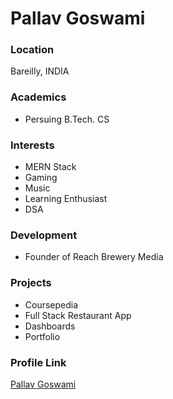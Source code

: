 # Pallav Goswami

### Location

Bareilly, INDIA

### Academics

- Persuing B.Tech. CS

### Interests

- MERN Stack
- Gaming
- Music
- Learning Enthusiast
- DSA

### Development

- Founder of Reach Brewery Media

### Projects

- Coursepedia
- Full Stack Restaurant App
- Dashboards
- Portfolio 

### Profile Link

[Pallav Goswami](https://github.com/pallavgoswami)
